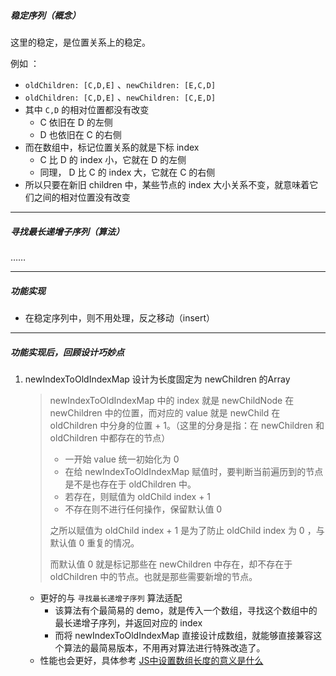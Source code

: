 ##### **稳定序列（概念）**

这里的稳定，是位置关系上的稳定。

例如 ：

* `oldChildren: [C,D,E]` 、`newChildren: [E,C,D]`
* `oldChildren: [C,D,E]` 、`newChildren: [C,E,D]`
* 其中 `C,D`  的相对位置都没有改变
  * C 依旧在 D 的左侧
  * D 也依旧在 C 的右侧
* 而在数组中，标记位置关系的就是下标 index
  * C 比 D 的 index 小，它就在 D 的左侧
  * 同理， D 比 C 的 index 大，它就在 C 的右侧
* 所以只要在新旧 children 中，某些节点的 index 大小关系不变，就意味着它们之间的相对位置没有改变

---

##### **寻找最长递增子序列（算法）**

……

---

##### **功能实现**

* 在稳定序列中，则不用处理，反之移动（insert）

---

##### **功能实现后，回顾设计巧妙点**

1. newIndexToOldIndexMap 设计为长度固定为 newChildren 的Array

   >newIndexToOldIndexMap 中的 index 就是 newChildNode 在 newChildren 中的位置，而对应的 value 就是 newChild 在 oldChildren 中分身的位置 + 1。（这里的分身是指：在 newChildren 和 oldChildren 中都存在的节点）
   >
   >* 一开始 value 统一初始化为 0 
   >* 在给 newIndexToOldIndexMap 赋值时，要判断当前遍历到的节点是不是也存在于 oldChildren 中。
   >  * 若存在，则赋值为 oldChild index + 1
   >  * 不存在则不进行任何操作，保留默认值 0 
   >
   >之所以赋值为 oldChild index + 1 是为了防止 oldChild index 为 0 ，与默认值 0 重复的情况。
   >
   >而默认值 0 就是标记那些在 newChildren 中存在，却不存在于 oldChildren 中的节点。也就是那些需要新增的节点。 

   * 更好的与 `寻找最长递增子序列` 算法适配
     * 该算法有个最简易的 demo，就是传入一个数组，寻找这个数组中的最长递增子序列，并返回对应的 index
     * 而将 newIndexToOldIndexMap 直接设计成数组，就能够直接兼容这个算法的最简易版本，不用再对算法进行特殊改造了。
   * 性能也会更好，具体参考 [JS中设置数组长度的意义是什么](https://blog.csdn.net/Mrcxt/article/details/52155226)